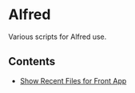 # Alfred
Various scripts for Alfred use.

## Contents

- [Show Recent Files for Front App](./Show%20Recent%20Files%20for%20Front%20App.applescript)
